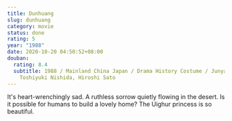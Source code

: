 ```yaml
---
title: Dunhuang
slug: dunhuang
category: movie
status: done
rating: 5
year: "1988"
date: 2020-10-20 04:50:52+08:00
douban:
  rating: 8.4
  subtitle: 1988 / Mainland China Japan / Drama History Costume / Junya Sato /
    Toshiyuki Nishida, Hiroshi Sato
---
```


It's heart-wrenchingly sad. A ruthless sorrow quietly flowing in the desert. Is it possible for humans to build a lovely home? The Uighur princess is so beautiful.
